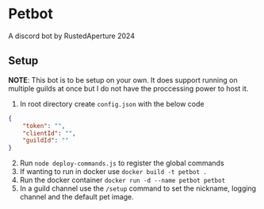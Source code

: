# Petbot
A discord bot by RustedAperture 2024

## Setup

**NOTE**: This bot is to be setup on your own. It does support running on multiple guilds at once but I do not have the proccessing power to host it.

1. In root directory create `config.json` with the below code
```json
{
    "token": "",
    "clientId": "",
    "guildId": ""
}
```
2. Run `node deploy-commands.js` to register the global commands
3. If wanting to run in docker use `docker build -t petbot .`
4. Run the docker container `docker run -d --name petbot petbot`
5. In a guild channel use the `/setup` command to set the nickname, logging channel and the default pet image.